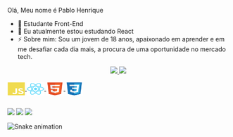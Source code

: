 Olá, Meu nome é Pablo Henrique

- 🔭 Estudante Front-End
- 🌱 Eu atualmente estou estudando React
- ⚡ Sobre mim:  Sou um jovem de 18 anos, apaixonado em aprender e em me desafiar cada dia mais, a procura de uma oportunidade no mercado tech.

<div align="center">
  <a href="https://github.com/PABLOHLS3">
  <img height="180em" src="https://github-readme-stats.vercel.app/api?username=PABLOHLS3&show_icons=true&theme=highcontrast&include_all_commits=true&count_private=true"/>
  <img height="180em" src="https://github-readme-stats.vercel.app/api/top-langs/?username=PABLOHLS3&layout=compact&langs_count=7&theme=highcontrast"/>
</div>
<div style="display: inline_block"><br>
  <img align="center" alt="Pablo-Js" height="30" width="40" src="https://raw.githubusercontent.com/devicons/devicon/master/icons/javascript/javascript-plain.svg">
  <img align="center" alt="Pablo-React" height="30" width="40" src="https://raw.githubusercontent.com/devicons/devicon/master/icons/react/react-original.svg">
  <img align="center" alt="Pablo-HTML" height="30" width="40" src="https://raw.githubusercontent.com/devicons/devicon/master/icons/html5/html5-original.svg">
  <img align="center" alt="Pablo-CSS" height="30" width="40" src="https://raw.githubusercontent.com/devicons/devicon/master/icons/css3/css3-original.svg">
</div>

##

<div> 
  <a href = "mailto:pablo.shenrrique@gmail.com"><img src="https://img.shields.io/badge/-Gmail-%23333?style=for-the-badge&logo=gmail&logoColor=white" target="_blank"></a>
  <a href="https://www.linkedin.com/in/pablo-henrique-3b37b9205"><img src="https://img.shields.io/badge/-LinkedIn-%230077B5?style=for-the-badge&logo=linkedin&logoColor=white" target="_blank"></a>
 <a href = "https://wa.me/5511957170874"><img src="https://img.shields.io/badge/WhatsApp-25D366?style=for-the-badge&logo=whatsapp&logoColor=white"> </a>
 
  ![Snake animation](https://github.com/PABLOHLS3/rafaballerini/blob/output/github-contribution-grid-snake.svg)
 
</div>



